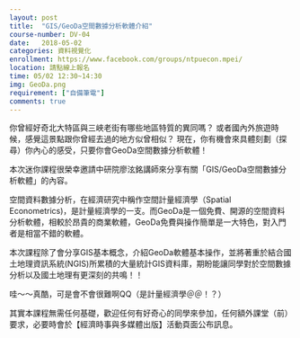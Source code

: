 ```yaml
---
layout: post  
title:  "GIS/GeoDa空間數據分析軟體介紹"  
course-number: DV-04 
date:   2018-05-02 
categories: 資料視覺化  
enrollment: https://www.facebook.com/groups/ntpuecon.mpei/
location: 請點線上報名  
time: 05/02 12:30~14:30  
img: GeoDa.png
requirement: ["自備筆電"]  
comments: true  
---
```


你曾經好奇北大特區與三峽老街有哪些地區特質的異同嗎？
或者國內外旅遊時候，感覺這景點跟你曾經去過的地方似曾相似？
現在，你有機會來具體刻劃（探尋）你內心的感受，只要你會GeoDa空間數據分析軟體！

本次迷你課程很榮幸邀請中研院廖泫銘講師來分享有關「GIS/GeoDa空間數據分析軟體」的內容。

空間資料數據分析，在經濟研究中稱作空間計量經濟學（Spatial Econometrics)，是計量經濟學的一支。而GeoDa是一個免費、開源的空間資料分析軟體，相較於昂貴的商業軟體，GeoDa免費與操作簡單是一大特色，對入門者是相當不錯的軟體。

本次課程除了會分享GIS基本概念，介紹GeoDa軟體基本操作，並將著重於結合國土地理資訊系統(NGIS)所累積的大量統計GIS資料庫，期盼能讓同學對於空間數據分析以及國土地理有更深刻的共鳴！！

哇～～真酷，可是會不會很難啊QQ（是計量經濟學＠＠！？）

其實本課程無需任何基礎，歡迎任何有好奇心的同學來參加，任何額外課堂（前）要求，必要時會於【經濟時事與多媒體出版】活動頁面公布訊息。

